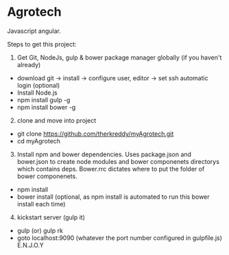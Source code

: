 # Agrotech	
Javascript angular.

Steps to get this project:

1. Get Git, NodeJs, gulp & bower package manager globally (if you haven't already)

* download git -> install -> configure user, editor -> set ssh automatic login (optional)
* Install Node.js 
* npm install gulp -g
* npm install bower -g 

2. clone and move into project 

* git clone https://github.com/therkreddy/myAgrotech.git
* cd myAgrotech

3. Install npm and bower dependencies. Uses package.json and bower.json to create node modules and bower componenets directorys which contains deps. Bower.rrc dictates where to put the folder of bower componenets.

* npm install 
* bower install  (optional, as npm install is automated to run this bower install each time)

4. kickstart server (gulp it) 

* gulp  (or) gulp rk
* goto localhost:9090 (whatever the port number configured in gulpfile.js)   E.N.J.O.Y
